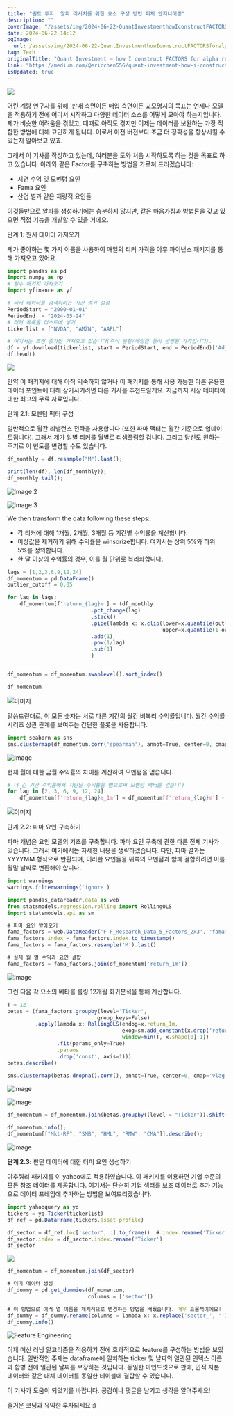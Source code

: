 ```yaml
---
title: "퀀트 투자  알파 리서치를 위한 요소 구성 방법 피처 엔지니어링"
description: ""
coverImage: "/assets/img/2024-06-22-QuantInvestmenthowIconstructFACTORSforalpharesearchfeatureengineering_0.png"
date: 2024-06-22 14:12
ogImage:
  url: /assets/img/2024-06-22-QuantInvestmenthowIconstructFACTORSforalpharesearchfeatureengineering_0.png
tag: Tech
originalTitle: "Quant Investment — how I construct FACTORS for alpha research (feature engineering)"
link: "https://medium.com/@ericchen556/quant-investment-how-i-construct-factors-for-alpha-research-feature-engineering-bd64309c9218"
isUpdated: true
---
```


<img src="/assets/img/2024-06-22-QuantInvestmenthowIconstructFACTORSforalpharesearchfeatureengineering_0.png" />

어린 계량 연구자를 위해, 판매 측면이든 매입 측면이든 교모명지의 목표는 언제나 모델을 적용하기 전에 어디서 시작하고 다양한 데이터 소스를 어떻게 모아야 하는지입니다. 제가 비슷한 어려움을 겪었고, 때때로 아직도 겪지만 이제는 데이터를 보완하는 가장 적합한 방법에 대해 고민하게 됩니다. 이로서 이전 버전보다 조금 더 정확성을 향상시킬 수 있는지 알아보고 있죠.

그래서 이 기사를 작성하고 있는데, 여러분을 도와 처음 시작하도록 하는 것을 목표로 하고 있습니다. 아래와 같은 Factor를 구축하는 방법을 가르쳐 드리겠습니다:

- 지연 수익 및 모멘텀 요인
- Fama 요인
- 산업 별과 같은 재량적 요인들

<!-- seedividend - 사각형 -->

<ins class="adsbygoogle"
     style="display:block"
     data-ad-client="ca-pub-4877378276818686"
     data-ad-slot="1898504329"
     data-ad-format="auto"
     data-full-width-responsive="true"></ins>

<script>
     (adsbygoogle = window.adsbygoogle || []).push({});
</script>

이것들만으로 알파를 생성하기에는 충분하지 않지만, 같은 마음가짐과 방법론을 갖고 있으면 직접 기능을 개발할 수 있을 거에요.

단계 1: 원시 데이터 가져오기

제가 좋아하는 몇 가지 이름을 사용하여 매일의 티커 가격을 야후 파이낸스 패키지를 통해 가져오고 있어요.

```python
import pandas as pd
import numpy as np
# 필수 패키지 가져오기
import yfinance as yf

# 티커 데이터를 검색하려는 시간 범위 설정
PeriodStart = "2000-01-01"
PeriodEnd  = "2024-05-24"
# 티커 목록을 리스트에 넣기
tickerlist = ["NVDA", "AMZN", "AAPL"]

# 여기서는 조정 종가만 가져오고 있습니다(주식 분할/배당금 등이 반영된 가격입니다).
df = yf.download(tickerlist, start = PeriodStart, end = PeriodEnd)['Adj Close']
df.head()
```

<!-- seedividend - 사각형 -->

<ins class="adsbygoogle"
     style="display:block"
     data-ad-client="ca-pub-4877378276818686"
     data-ad-slot="1898504329"
     data-ad-format="auto"
     data-full-width-responsive="true"></ins>

<script>
     (adsbygoogle = window.adsbygoogle || []).push({});
</script>

<img src="/assets/img/2024-06-22-QuantInvestmenthowIconstructFACTORSforalpharesearchfeatureengineering_1.png" />

만약 이 패키지에 대해 아직 익숙하지 않거나 이 패키지를 통해 사용 가능한 다른 유용한 데이터 포인트에 대해 상기시키려면 다른 기사를 추천드릴게요. 지금까지 시장 데이터에 대한 최고의 무료 자료입니다.

단계 2.1: 모멘텀 팩터 구성

일반적으로 월간 리밸런스 전략을 사용합니다 (또한 파마 팩터는 월간 기준으로 업데이트됩니다). 그래서 제가 일별 티커를 월별로 리샘플링할 겁니다. 그리고 당신도 원하는 주기로 이 빈도를 변경할 수도 있습니다.

<!-- seedividend - 사각형 -->

<ins class="adsbygoogle"
     style="display:block"
     data-ad-client="ca-pub-4877378276818686"
     data-ad-slot="1898504329"
     data-ad-format="auto"
     data-full-width-responsive="true"></ins>

<script>
     (adsbygoogle = window.adsbygoogle || []).push({});
</script>

```js
df_monthly = df.resample("M").last();

print(len(df), len(df_monthly));
df_monthly.tail();
```

![Image 2](/assets/img/2024-06-22-QuantInvestmenthowIconstructFACTORSforalpharesearchfeatureengineering_2.png)

![Image 3](/assets/img/2024-06-22-QuantInvestmenthowIconstructFACTORSforalpharesearchfeatureengineering_3.png)

We then transform the data following these steps:

<!-- seedividend - 사각형 -->

<ins class="adsbygoogle"
     style="display:block"
     data-ad-client="ca-pub-4877378276818686"
     data-ad-slot="1898504329"
     data-ad-format="auto"
     data-full-width-responsive="true"></ins>

<script>
     (adsbygoogle = window.adsbygoogle || []).push({});
</script>

- 각 티커에 대해 1개월, 2개월, 3개월 등 기간별 수익률을 계산합니다.
- 이상값을 제거하기 위해 수익률을 winsorize합니다. 여기서는 상위 5%와 하위 5%를 정의합니다.
- 한 달 이상의 수익률의 경우, 이를 월 단위로 복리화합니다.

```js
lags = [1,2,3,6,9,12,24]
df_momentum = pd.DataFrame()
outlier_cutoff = 0.05

for lag in lags:
    df_momentum[f'return_{lag}m'] = (df_monthly
                           .pct_change(lag)
                           .stack()
                           .pipe(lambda x: x.clip(lower=x.quantile(outlier_cutoff),
                                                  upper=x.quantile(1-outlier_cutoff)))
                           .add(1)
                           .pow(1/lag)
                           .sub(1)
                           )


df_momentum = df_momentum.swaplevel().sort_index()

df_momentum
```

![이미지](/assets/img/2024-06-22-QuantInvestmenthowIconstructFACTORSforalpharesearchfeatureengineering_4.png)

말씀드린대로, 이 모든 숫자는 서로 다른 기간의 월간 비복리 수익률입니다. 월간 수익률 시리즈 상관 관계를 보여주는 간단한 플롯을 사용합니다.

<!-- seedividend - 사각형 -->

<ins class="adsbygoogle"
     style="display:block"
     data-ad-client="ca-pub-4877378276818686"
     data-ad-slot="1898504329"
     data-ad-format="auto"
     data-full-width-responsive="true"></ins>

<script>
     (adsbygoogle = window.adsbygoogle || []).push({});
</script>

```js
import seaborn as sns
sns.clustermap(df_momentum.corr('spearman'), annot=True, center=0, cmap='vlag', figsize=(6, 6))
```

![Image](/assets/img/2024-06-22-QuantInvestmenthowIconstructFACTORSforalpharesearchfeatureengineering_5.png)

현재 월에 대한 금월 수익률의 차이를 계산하여 모멘텀을 얻습니다.

```python
# 더 긴 기간 수익률에서 지난달 수익률을 뺌으로써 모멘텀 팩터를 얻습니다
for lag in [2, 3, 6, 9, 12, 24]:
    df_momentum[f'return_{lag}m_1m'] = df_momentum[f'return_{lag}m'] - df_momentum['return_1m']
```

<!-- seedividend - 사각형 -->

<ins class="adsbygoogle"
     style="display:block"
     data-ad-client="ca-pub-4877378276818686"
     data-ad-slot="1898504329"
     data-ad-format="auto"
     data-full-width-responsive="true"></ins>

<script>
     (adsbygoogle = window.adsbygoogle || []).push({});
</script>

![이미지](/assets/img/2024-06-22-QuantInvestmenthowIconstructFACTORSforalpharesearchfeatureengineering_6.png)

단계 2.2: 파마 요인 구축하기

파마 개념은 요인 모델의 기초를 구축합니다. 파마 요인 구축에 관한 다른 전체 기사가 있습니다. 그래서 여기에서는 자세한 내용을 생략하겠습니다. 다만, 파마 결과는 YYYYMM 형식으로 반환되며, 이러한 요인들을 위쪽의 모멘텀과 함께 결합하려면 이를 월말 날짜로 변환해야 합니다.

```js
import warnings
warnings.filterwarnings('ignore')

import pandas_datareader.data as web
from statsmodels.regression.rolling import RollingOLS
import statsmodels.api as sm

# 파마 요인 받아오기
fama_factors = web.DataReader('F-F_Research_Data_5_Factors_2x3', 'famafrench', start='2000')[0].drop('RF', axis=1)
fama_factors.index = fama_factors.index.to_timestamp()
fama_factors = fama_factors.resample('M').last()

# 실제 월 별 수익과 요인 결합
fama_factors = fama_factors.join(df_momentum['return_1m'])
```

<!-- seedividend - 사각형 -->

<ins class="adsbygoogle"
     style="display:block"
     data-ad-client="ca-pub-4877378276818686"
     data-ad-slot="1898504329"
     data-ad-format="auto"
     data-full-width-responsive="true"></ins>

<script>
     (adsbygoogle = window.adsbygoogle || []).push({});
</script>

![image](/assets/img/2024-06-22-QuantInvestmenthowIconstructFACTORSforalpharesearchfeatureengineering_7.png)

그런 다음 각 요소의 베타를 롤링 12개월 회귀분석을 통해 계산합니다.

```js
T = 12
betas = (fama_factors.groupby(level='Ticker',
                             group_keys=False)
         .apply(lambda x: RollingOLS(endog=x.return_1m,
                                     exog=sm.add_constant(x.drop('return_1m', axis=1)),
                                     window=min(T, x.shape[0]-1))
                .fit(params_only=True)
                .params
                .drop('const', axis=1)))
betas.describe()

sns.clustermap(betas.dropna().corr(), annot=True, center=0, cmap='vlag')
```

![image](/assets/img/2024-06-22-QuantInvestmenthowIconstructFACTORSforalpharesearchfeatureengineering_8.png)

<!-- seedividend - 사각형 -->

<ins class="adsbygoogle"
     style="display:block"
     data-ad-client="ca-pub-4877378276818686"
     data-ad-slot="1898504329"
     data-ad-format="auto"
     data-full-width-responsive="true"></ins>

<script>
     (adsbygoogle = window.adsbygoogle || []).push({});
</script>

![image](/assets/img/2024-06-22-QuantInvestmenthowIconstructFACTORSforalpharesearchfeatureengineering_9.png)

```js
df_momentum = df_momentum.join(betas.groupby((level = "Ticker")).shift()).dropna();

df_momentum.info();
df_momentum[["Mkt-RF", "SMB", "HML", "RMW", "CMA"]].describe();
```

![image](/assets/img/2024-06-22-QuantInvestmenthowIconstructFACTORSforalpharesearchfeatureengineering_10.png)

**단계 2.3:** 판단 데이터에 대한 더미 요인 생성하기

<!-- seedividend - 사각형 -->

<ins class="adsbygoogle"
     style="display:block"
     data-ad-client="ca-pub-4877378276818686"
     data-ad-slot="1898504329"
     data-ad-format="auto"
     data-full-width-responsive="true"></ins>

<script>
     (adsbygoogle = window.adsbygoogle || []).push({});
</script>

야후쿼리 패키지를 이 yahoo에도 적용하였습니다. 이 패키지를 이용하면 기업 수준의 모든 참조 데이터를 제공합니다. 여기서는 단순히 기업 섹터를 보조 데이터로 추가 기능으로 데이터 프레임에 추가하는 방법을 보여드리겠습니다.

```js
import yahooquery as yq
tickers = yq.Ticker(tickerlist)
df_ref = pd.DataFrame(tickers.asset_profile)

df_sector = df_ref.loc['sector', :].to_frame()  #.index.rename('Ticker')
df_sector.index = df_sector.index.rename('Ticker')
df_sector
```

<img src="/assets/img/2024-06-22-QuantInvestmenthowIconstructFACTORSforalpharesearchfeatureengineering_11.png" />

```js
df_momentum = df_momentum.join(df_sector)

# 더미 데이터 생성
df_dummy = pd.get_dummies(df_momentum,
                          columns = ['sector'])

# 이 방법으로 여러 열 이름을 체계적으로 변경하는 방법을 배웠습니다. 매우 효율적이에요!
df_dummy = df_dummy.rename(columns = lambda x: x.replace('sector_', ''))
df_dummy.info()
```

<!-- seedividend - 사각형 -->

<ins class="adsbygoogle"
     style="display:block"
     data-ad-client="ca-pub-4877378276818686"
     data-ad-slot="1898504329"
     data-ad-format="auto"
     data-full-width-responsive="true"></ins>

<script>
     (adsbygoogle = window.adsbygoogle || []).push({});
</script>

![Feature Engineering](/assets/img/2024-06-22-QuantInvestmenthowIconstructFACTORSforalpharesearchfeatureengineering_12.png)

이제 머신 러닝 알고리즘을 적용하기 전에 효과적으로 feature를 구성하는 방법을 보았습니다. 일반적인 주제는 dataframe에 일치하는 ticker 및 날짜의 일관된 인덱스 이름과 합병 전에 일관된 날짜를 보장하는 것입니다. 동일한 마인드셋으로 판매, 인적 자본 데이터와 같은 대체 데이터를 동일한 테이블에 결합할 수 있습니다.

이 기사가 도움이 되었기를 바랍니다. 공감이나 댓글을 남기고 생각을 알려주세요!

즐거운 코딩과 유익한 투자되세요 :)

